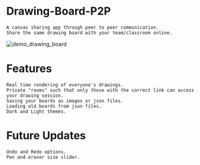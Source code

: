 # Drawing-Board-P2P
    A canvas sharing app through peer to peer communication.
    Share the same drawing board with your team/classroom online.

![demo_drawing_board](https://user-images.githubusercontent.com/61282494/95985695-8e617180-0e2d-11eb-9dfa-67b427816ce3.png)

# Features
    Real time rendering of everyone's drawings.
    Private "rooms" such that only those with the correct link can access your drawing session.
    Saving your boards as images or json files.
    Loading old boards from json files.
    Dark and Light themes.
# Future Updates
    Undo and Redo options.
    Pen and eraser size slider.
    
